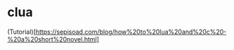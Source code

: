 # clua

(Tutorial)[https://sepisoad.com/blog/how%20to%20lua%20and%20c%20-%20a%20short%20novel.html]
